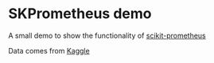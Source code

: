 # SKPrometheus demo

A small demo to show the functionality of [scikit-prometheus](https://github.com/MBrouns/scikit-prometheus)

Data comes from [Kaggle](https://www.kaggle.com/datasets/hamzaghanmi/expresso-churn-prediction-challenge)
